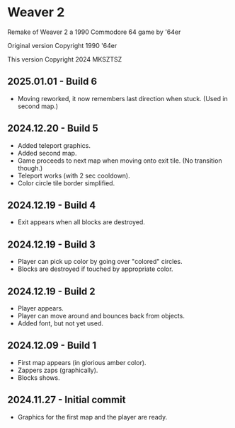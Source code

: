 # Weaver 2
Remake of Weaver 2 a 1990 Commodore 64 game by '64er

Original version Copyright 1990 '64er

This version Copyright 2024 MKSZTSZ

## 2025.01.01 - Build 6
- Moving reworked, it now remembers last direction when stuck. (Used in second map.)

## 2024.12.20 - Build 5
- Added teleport graphics.
- Added second map.
- Game proceeds to next map when moving onto exit tile. (No transition though.)
- Teleport works (with 2 sec cooldown).
- Color circle tile border simplified.

## 2024.12.19 - Build 4
- Exit appears when all blocks are destroyed.

## 2024.12.19 - Build 3
- Player can pick up color by going over "colored" circles.
- Blocks are destroyed if touched by appropriate color.
 
## 2024.12.19 - Build 2
- Player appears.
- Player can move around and bounces back from objects.
- Added font, but not yet used.

## 2024.12.09 - Build 1
- First map appears (in glorious amber color).
- Zappers zaps (graphically).
- Blocks shows.

## 2024.11.27 - Initial commit
- Graphics for the first map and the player are ready.


